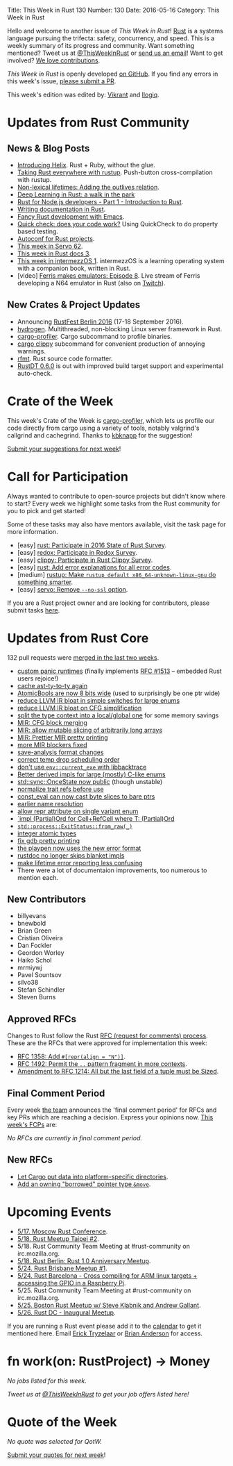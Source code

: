 Title: This Week in Rust 130
Number: 130
Date: 2016-05-16
Category: This Week in Rust

Hello and welcome to another issue of *This Week in Rust*!
[Rust](http://rust-lang.org) is a systems language pursuing the trifecta:
safety, concurrency, and speed. This is a weekly summary of its progress and
community. Want something mentioned? Tweet us at [@ThisWeekInRust](https://twitter.com/ThisWeekInRust) or [send us an
email](mailto:corey@octayn.net?subject=This%20Week%20in%20Rust%20Suggestion)!
Want to get involved? [We love
contributions](https://github.com/rust-lang/rust/blob/master/CONTRIBUTING.md).

*This Week in Rust* is openly developed [on GitHub](https://github.com/cmr/this-week-in-rust).
If you find any errors in this week's issue, [please submit a PR](https://github.com/cmr/this-week-in-rust/pulls).

This week's edition was edited by: [Vikrant](https://github.com/nasa42) and [llogiq](https://github.com/llogiq).

# Updates from Rust Community

## News & Blog Posts

* [Introducing Helix](http://blog.skylight.io/introducing-helix/). Rust + Ruby, without the glue.
* [Taking Rust everywhere with rustup](http://blog.rust-lang.org/2016/05/13/rustup.html). Push-button cross-compilation with rustup.
* [Non-lexical lifetimes: Adding the outlives relation](http://smallcultfollowing.com/babysteps/blog/2016/05/09/non-lexical-lifetimes-adding-the-outlives-relation/).
* [Deep Learning in Rust: a walk in the park](https://medium.com/@tedsta/deep-learning-in-rust-a-walk-in-the-park-fed6c87165ea)
* [Rust for Node.js developers - Part 1 - Introduction to Rust](http://fredrik.anderzon.se/2016/05/10/rust-for-node-developers-part-1-introduction/).
* [Writing documentation in Rust](https://facility9.com/2016/05/writing-documentation-in-rust/).
* [Fancy Rust development with Emacs](http://julienblanchard.com/2016/fancy-rust-development-with-emacs/).
* [Quick check: does your code work?](https://fnordig.de/2016/05/12/quickcheck-does-your-code-work/) Using QuickCheck to do property based testing.
* [Autoconf for Rust projects](http://aravindavk.in/blog/autoconf-for-rust-projects/).
* [This week in Servo 62](https://blog.servo.org/2016/05/09/twis-62/).
* [This week in Rust docs 3](https://guillaumegomez.github.io/this-week-in-rust-docs/blog/this-week-in-rust-docs-3).
* [This week in intermezzOS 1](https://intermezzos.github.io/blog/articles/twii1/). intermezzOS is a learning operating system with a companion book, written in Rust.
* [video] [Ferris makes emulators: Episode 8](https://www.youtube.com/watch?v=ToOt-osLxNk). Live stream of Ferris developing a N64 emulator in Rust (also on [Twitch](http://www.twitch.tv/ferrisstreamsstuff/profile)).

## New Crates & Project Updates

* Announcing [RustFest Berlin 2016](http://www.rustfest.eu/blog/happy-birthday-announcing-rustfest) (17-18 September 2016).
* [hydrogen](https://github.com/nathansizemore/hydrogen). Multithreaded, non-blocking Linux server framework in Rust.
* [cargo-profiler](http://www.suchin.co/2016/05/11/Introducing-Cargo-Profiler/). Cargo subcommand to profile binaries.
* [cargo clippy](https://github.com/Manishearth/rust-clippy#as-a-cargo-subcommand-cargo-clippy) subcommand for convenient production of annoying warnings.
* [rfmt](https://github.com/zBaitu/rfmt). Rust source code formatter.
* [RustDT 0.6.0](https://github.com/RustDT/RustDT/releases/tag/v0.6.0) is out with improved build target support and experimental auto-check.

# Crate of the Week

This week's Crate of the Week is [cargo-profiler](https://github.com/pegasos1/cargo-profiler), which lets us profile our code directly from cargo using a variety of tools, notably valgrind's callgrind and cachegrind. Thanks to [kbknapp](https://users.rust-lang.org/users/kbknapp) for the suggestion!

[Submit your suggestions for next week][submit_crate]!

[submit_crate]: https://users.rust-lang.org/t/crate-of-the-week/2704

# Call for Participation

Always wanted to contribute to open-source projects but didn't know where to start?
Every week we highlight some tasks from the Rust community for you to pick and get started!

Some of these tasks may also have mentors available, visit the task page for more information.

* [easy] [rust: Participate in 2016 State of Rust Survey](http://blog.rust-lang.org/2016/05/09/survey.html).
* [easy] [redox: Participate in Redox Survey](http://goo.gl/forms/RUOfIsxXsv).
* [easy] [clippy: Participate in Rust Clippy Survey](https://docs.google.com/forms/d/1k0wuWgGwDhuUL3q_cONGVxQ6PJSYq5JRZOHKc0itLbg/viewform?c=0&w=1).
* [easy] [rust: Add error explanations for all error codes](https://github.com/rust-lang/rust/issues/32777).
* [medium] [rustup: Make `rustup default x86_64-unknown-linux-gnu` do something smarter](https://github.com/rust-lang-nursery/rustup.rs/issues/411).
* [easy] [servo: Remove `--no-ssl` option](https://github.com/servo/servo/issues/11197).

If you are a Rust project owner and are looking for contributors, please submit tasks [here][guidelines].

[guidelines]: https://users.rust-lang.org/t/twir-call-for-participation/4821

# Updates from Rust Core

132 pull requests were [merged in the last two weeks][merged].

[merged]: https://github.com/issues?q=is%3Apr+org%3Arust-lang+is%3Amerged+merged%3A2016-05-09..2016-05-16

* [custom panic runtimes](https://github.com/rust-lang/rust/pull/32900) (finally implements [RFC #1513](https://github.com/rust-lang/rfcs/blob/master/text/1513-less-unwinding.md) – embedded Rust users rejoice!)
* [cache ast-ty-to-ty again](https://github.com/rust-lang/rust/pull/33596)
* [AtomicBools are now 8 bits wide](https://github.com/rust-lang/rust/pull/33579) (used to surprisingly be one ptr wide)
* [reduce LLVM IR bloat in simple switches for large enums](https://github.com/rust-lang/rust/pull/33566)
* [reduce LLVM IR bloat on CFG simplification](https://github.com/rust-lang/rust/pull/33544)
* [split the type context into a local/global one](https://github.com/rust-lang/rust/pull/33425) for some memory savings
* [MIR: CFG block merging](https://github.com/rust-lang/rust/pull/33552)
* [MIR: allow mutable slicing of arbitrarily long arrays](https://github.com/rust-lang/rust/pull/33620)
* [MIR: Prettier MIR pretty printing](https://github.com/rust-lang/rust/pull/33607)
* [more MIR blockers fixed](https://github.com/rust-lang/rust/pull/33488)
* [save-analysis format changes](https://github.com/rust-lang/rust/pull/33370)
* [correct temp drop scheduling order](https://github.com/rust-lang/rust/pull/33239)
* [don't use `env::current_exe` with libbacktrace](https://github.com/rust-lang/rust/pull/33554)
* [Better derived impls for large (mostly) C-like enums](https://github.com/rust-lang/rust/pull/33593)
* [std::sync::OnceState now public](https://github.com/rust-lang/rust/pull/33563) (though unstable)
* [normalize trait refs before use](https://github.com/rust-lang/rust/pull/33478/files)
* [const_eval can now cast byte slices to bare ptrs](https://github.com/rust-lang/rust/pull/33457)
* [earlier name resolution](https://github.com/rust-lang/rust/pull/33443)
* [allow repr attribute on single variant enum](https://github.com/rust-lang/rust/pull/33355)
* [`impl (Partial)Ord for Cell<T>+RefCell<T> where T: (Partial)Ord](https://github.com/rust-lang/rust/pull/33306)
* [`std::process::ExitStatus::from_raw(_)`](https://github.com/rust-lang/rust/pull/33224)
* [integer atomic types](https://github.com/rust-lang/rust/pull/33048)
* [fix gdb pretty printing](https://github.com/rust-lang/rust/pull/33612)
* [the playpen now uses the new error format](https://github.com/rust-lang/rust-playpen/pull/207)
* [rustdoc no longer skips blanket impls](https://github.com/rust-lang/rust/pull/33514)
* [make lifetime error reporting less confusing](https://github.com/rust-lang/rust/pull/33544)
* There were a lot of documentaion improvements, too numerous to mention each.

## New Contributors

* billyevans
* bnewbold
* Brian Green
* Cristian Oliveira
* Dan Fockler
* Geordon Worley
* Haiko Schol
* mrmiywj
* Pavel Sountsov
* silvo38
* Stefan Schindler
* Steven Burns

## Approved RFCs

Changes to Rust follow the Rust [RFC (request for comments)
process](https://github.com/rust-lang/rfcs#rust-rfcs). These
are the RFCs that were approved for implementation this week:

* [RFC 1358: Add `#[repr(align = "N")]`](https://github.com/rust-lang/rfcs/pull/1358).
* [RFC 1492: Permit the `..` pattern fragment in more contexts](https://github.com/rust-lang/rfcs/pull/1492).
* [Amendment to RFC 1214: All but the last field of a tuple must be Sized](https://github.com/rust-lang/rfcs/pull/1592).

## Final Comment Period

Every week [the team](https://www.rust-lang.org/team.html) announces the
'final comment period' for RFCs and key PRs which are reaching a
decision. Express your opinions now. [This week's FCPs][fcp] are:

[fcp]: https://github.com/rust-lang/rfcs/labels/final-comment-period

*No RFCs are currently in final comment period.*

## New RFCs

* [Let Cargo put data into platform-specific directories](https://github.com/rust-lang/rfcs/pull/1615).
* [Add an owning "borrowed" pointer type `&move`](https://github.com/rust-lang/rfcs/pull/1617).

# Upcoming Events

* [5/17. Moscow Rust Conference](https://rustycrate.ru/%D0%BD%D0%BE%D0%B2%D0%BE%D1%81%D1%82%D0%B8/2016/04/25/colaboratory-rust.html).
* [5/18. Rust Meetup Taipei #2](http://www.meetup.com/RUST-TW/events/230709491/).
* 5/18. Rust Community Team Meeting at #rust-community on irc.mozilla.org.
* [5/18. Rust Berlin: Rust 1.0 Anniversary Meetup](http://www.meetup.com/Rust-Berlin/events/230810678/).
* [5/24. Rust Brisbane Meetup #1](http://www.meetup.com/Rust-Brisbane/events/230676018/).
* [5/24. Rust Barcelona - Cross compiling for ARM linux targets + accessing the GPIO in a Raspberry Pi](http://www.meetup.com/Rust-Barcelona/events/230638451/).
* 5/25. Rust Community Team Meeting at #rust-community on irc.mozilla.org.
* [5/25. Boston Rust Meetup w/ Steve Klabnik and Andrew Gallant](http://www.meetup.com/BostonRust/events/230419544/).
* [5/26. Rust DC - Inaugural Meetup](http://www.meetup.com/RustDC/events/227138240/).

If you are running a Rust event please add it to the [calendar] to get
it mentioned here. Email [Erick Tryzelaar][erickt] or [Brian
Anderson][brson] for access.

[calendar]: https://www.google.com/calendar/embed?src=apd9vmbc22egenmtu5l6c5jbfc%40group.calendar.google.com
[erickt]: mailto:erick.tryzelaar@gmail.com
[brson]: mailto:banderson@mozilla.com

# fn work(on: RustProject) -> Money

*No jobs listed for this week.*

*Tweet us at [@ThisWeekInRust](https://twitter.com/ThisWeekInRust) to get your job offers listed here!*

# Quote of the Week

*No quote was selected for QotW.*

[Submit your quotes for next week][submit]!

[submit]: http://users.rust-lang.org/t/twir-quote-of-the-week/328
